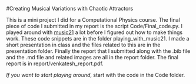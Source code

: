 #Creating Musical Variations with Chaotic Attractors

This is a mini project I did for a Computational Physics course. The final piece of code I submitted in my report is the script Code/Final_code.py. I played around with [music21](https://github.com/cuthbertLab/music21) a lot before I figured out how to make things work. These code snippets are in the folder playing_with_music21. I made a short presentation in class and the files related to this are in the presentation folder. Finally the report that I submitted along with the .bib file and the .md file and related images are all in the report folder. The final report is in report/venkatesh_report.pdf.

*If you want to start playing around*, start with the code in the Code folder. 
